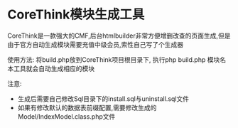 # CoreThink模块生成工具

CoreThink是一款强大的CMF,后台htmlbuilder非常方便增删改查的页面生成,但是由于官方自动生成模块需要充值中级会员,索性自己写了个生成器

使用方法:
将build.php放到CoreThink项目根目录下,
执行php build.php 模块名
本工具就会自动生成相应的模块

注意:
- 生成后需要自己修改Sql目录下的install.sql与uninstall.sql文件
- 如果有修改默认的数据表前缀配置,需要修改生成的Model/IndexModel.class.php文件
